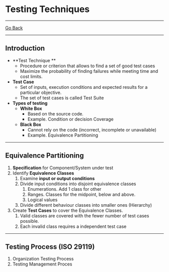 # Testing Techniques
---
[Go Back](../README.md)

---
## Introduction
- **Test Technique **
	- Procedure or criterion that allows to find a set of good test cases
	- Maximize the probability of finding failures while meeting time and cost limits.
- **Test Case**
	- Set of inputs, execution conditions and expected results for a particular objective.
	- The set of test cases is called Test Suite
- **Types of testing**
	- **White Box**
		- Based on the source code.
		- Example. Condition or decision Coverage
	- **Black Box**
		- Cannot rely on the code (incorrect, incomplete or unavailable)
		- Example. Equivalence Partitioning
---
## Equivalence Partitioning
1. **Specification** for Component/System under test
2. Identify **Equivalence Classes**
	1. Examine **input or output conditions**
	2. Divide input conditions into disjoint equivalence classes
		1. Enumerations. Add 1 class for other
		2. Ranges. Classes for the midpoint, below and above.
		3. Logical values
	3. Divide different behaviour classes into smaller ones (Hierarchy)
3. Create **Test Cases** to cover the Equivalence Classes.
	1. Valid classes are covered with the fewer number of test cases possible.
	2. Each invalid class requires a independent test case
---
## Testing Process (ISO 29119)
1. Organization Testing Process
2. Testing Management Proces